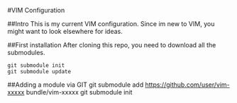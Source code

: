 #VIM Configuration

##Intro
This is my current VIM configuration.
Since im new to VIM, you might want to look elsewhere for ideas.

##First installation
After cloning this repo, you need to download all the submodules.  

    git submodule init
    git submodule update

##Adding a module via GIT
    git submodule add https://github.com/user/vim-xxxxx bundle/vim-xxxxx
    git submodule init
